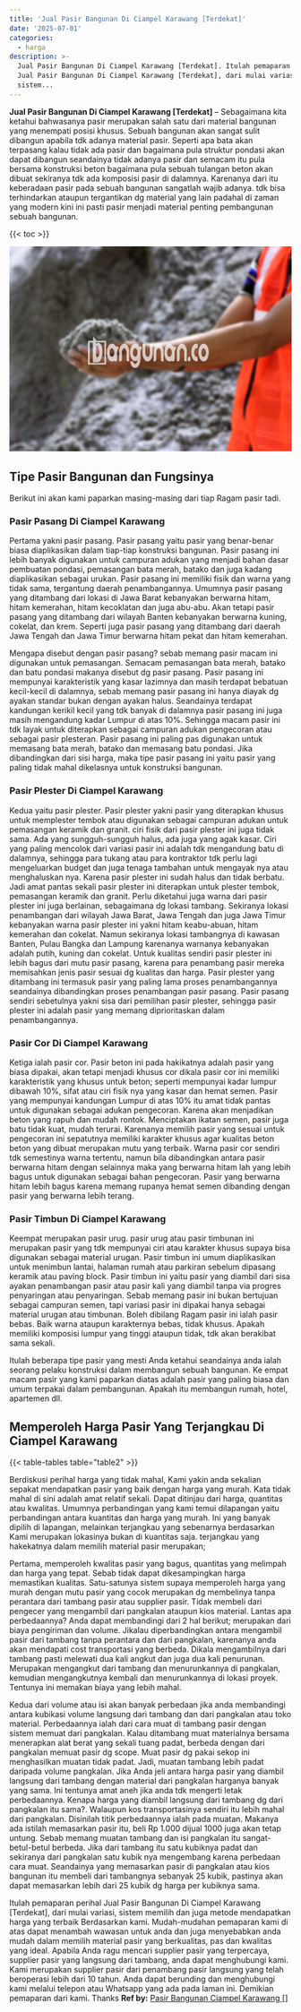 ```yaml
---
title: 'Jual Pasir Bangunan Di Ciampel Karawang [Terdekat]'
date: '2025-07-01'
categories:
  - harga
description: >-
  Jual Pasir Bangunan Di Ciampel Karawang [Terdekat]. Itulah pemaparan perihal
  Jual Pasir Bangunan Di Ciampel Karawang [Terdekat], dari mulai variasi,
  sistem...
---
```


**Jual Pasir Bangunan Di Ciampel Karawang \[Terdekat\]** – Sebagaimana kita ketahui bahwasanya pasir merupakan salah satu dari material bangunan yang menempati posisi khusus. Sebuah bangunan akan sangat sulit dibangun apabila tdk adanya material pasir. Seperti apa bata akan terpasang kalau tidak ada pasir dan bagaimana pula struktur pondasi akan dapat dibangun seandainya tidak adanya pasir dan semacam itu pula bersama konstruksi beton bagaimana pula sebuah tulangan beton akan dibuat sekiranya tdk ada komposisi pasir di dalamnya. Karenanya dari itu keberadaan pasir pada sebuah bangunan sangatlah wajib adanya. tdk bisa terhindarkan ataupun tergantikan dg material yang lain padahal di zaman yang modern kini ini pasti pasir menjadi material penting pembangunan sebuah bangunan.

{{< toc >}}

![Jual Pasir Bangunan Di Ciampel Karawang [Terdekat]](/images/jual-pasir-bangunan-56.png)

## Tipe Pasir Bangunan dan Fungsinya

Berikut ini akan kami paparkan masing-masing dari tiap Ragam pasir tadi.

### Pasir Pasang Di Ciampel Karawang

Pertama yakni pasir pasang. Pasir pasang yaitu pasir yang benar-benar biasa diaplikasikan dalam tiap-tiap konstruksi bangunan. Pasir pasang ini lebih banyak digunakan untuk campuran adukan yang menjadi bahan dasar pembuatan pondasi, pemasangan bata merah, batako dan juga kadang diaplikasikan sebagai urukan. Pasir pasang ini memiliki fisik dan warna yang tidak sama, tergantung daerah penambangannya. Umumnya pasir pasang yang ditambang dari lokasi di Jawa Barat kebanyakan berwarna hitam, hitam kemerahan, hitam kecoklatan dan juga abu-abu. Akan tetapi pasir pasang yang ditambang dari wilayah Banten kebanyakan berwarna kuning, cokelat, dan krem. Seperti juga pasir pasang yang ditambang dari daerah Jawa Tengah dan Jawa Timur berwarna hitam pekat dan hitam kemerahan.

Mengapa disebut dengan pasir pasang? sebab memang pasir macam ini digunakan untuk pemasangan. Semacam pemasangan bata merah, batako dan batu pondasi makanya disebut dg pasir pasang. Pasir pasang ini mempunyai karakteristik yang kasar lazimnya dan masih terdapat bebatuan kecil-kecil di dalamnya, sebab memang pasir pasang ini hanya diayak dg ayakan standar bukan dengan ayakan halus. Seandainya terdapat kandungan kerikil kecil yang tdk banyak di dalamnya pasir pasang ini juga masih mengandung kadar Lumpur di atas 10%. Sehingga macam pasir ini tdk layak untuk diterapkan sebagai campuran adukan pengecoran atau sebagai pasir plesteran. Pasir pasang ini paling pas digunakan untuk memasang bata merah, batako dan memasang batu pondasi. Jika dibandingkan dari sisi harga, maka tipe pasir pasang ini yaitu pasir yang paling tidak mahal dikelasnya untuk konstruksi bangunan.

### Pasir Plester Di Ciampel Karawang

Kedua yaitu pasir plester. Pasir plester yakni pasir yang diterapkan khusus untuk memplester tembok atau digunakan sebagai campuran adukan untuk pemasangan keramik dan granit. ciri fisik dari pasir plester ini juga tidak sama. Ada yang sungguh-sungguh halus, ada juga yang agak kasar. Ciri yang paling mencolok dari variasi pasir ini adalah tdk mengandung batu di dalamnya, sehingga para tukang atau para kontraktor tdk perlu lagi mengeluarkan budget dan juga tenaga tambahan untuk mengayak nya atau menghaluskan nya. Karena pasir plester ini sudah halus dan tidak berbatu. Jadi amat pantas sekali pasir plester ini diterapkan untuk plester tembok, pemasangan keramik dan granit. Perlu diketahui juga warna dari pasir plester ini juga berlainan, sebagaimana dg lokasi tambang. Sekiranya lokasi penambangan dari wilayah Jawa Barat, Jawa Tengah dan juga Jawa Timur kebanyakan warna pasir plester ini yakni hitam keabu-abuan, hitam kemerahan dan cokelat. Namun sekiranya lokasi tambangnya di kawasan Banten, Pulau Bangka dan Lampung karenanya warnanya kebanyakan adalah putih, kuning dan cokelat. Untuk kualitas sendiri pasir plester ini lebih bagus dari mutu pasir pasang, karena para penambang pasir mereka memisahkan jenis pasir sesuai dg kualitas dan harga. Pasir plester yang ditambang ini termasuk pasir yang paling lama proses penambangannya seandainya dibandingkan proses penambangan pasir pasang. Pasir pasang sendiri sebetulnya yakni sisa dari pemilihan pasir plester, sehingga pasir plester ini adalah pasir yang memang diprioritaskan dalam penambangannya.

### Pasir Cor Di Ciampel Karawang

Ketiga ialah pasir cor. Pasir beton ini pada hakikatnya adalah pasir yang biasa dipakai, akan tetapi menjadi khusus cor dikala pasir cor ini memiliki karakteristik yang khusus untuk beton; seperti mempunyai kadar lumpur dibawah 10%, sifat atau ciri fisik nya yang kasar dan hemat semen. Pasir yang mempunyai kandungan Lumpur di atas 10% itu amat tidak pantas untuk digunakan sebagai adukan pengecoran. Karena akan menjadikan beton yang rapuh dan mudah rontok. Menciptakan ikatan semen, pasir juga batu tidak kuat, mudah terurai. Karenanya memilih pasir yang sesuai untuk pengecoran ini sepatutnya memiliki karakter khusus agar kualitas beton beton yang dibuat merupakan mutu yang terbaik. Warna pasir cor sendiri tdk semestinya warna tertentu, namun bila dibandingkan antara pasir berwarna hitam dengan selainnya maka yang berwarna hitam lah yang lebih bagus untuk digunakan sebagai bahan pengecoran. Pasir yang berwarna hitam lebih bagus karena memang rupanya hemat semen dibanding dengan pasir yang berwarna lebih terang.

### Pasir Timbun Di Ciampel Karawang

Keempat merupakan pasir urug. pasir urug atau pasir timbunan ini merupakan pasir yang tdk mempunyai ciri atau karakter khusus supaya bisa digunakan sebagai material urugan. Pasir timbun ini umum diaplikasikan untuk menimbun lantai, halaman rumah atau parkiran sebelum dipasang keramik atau paving block. Pasir timbun ini yaitu pasir yang diambil dari sisa ayakan penambangan pasir atau pasir kali yang diambil tanpa via progres penyaringan atau penyaringan. Sebab memang pasir ini bukan bertujuan sebagai campuran semen, tapi variasi pasir ini dipakai hanya sebagai material urugan atau timbunan. Boleh dibilang Ragam pasir ini ialah pasir bebas. Baik warna ataupun karakternya bebas, tidak khusus. Apakah memiliki komposisi lumpur yang tinggi ataupun tidak, tdk akan berakibat sama sekali.

Itulah beberapa tipe pasir yang mesti Anda ketahui seandainya anda ialah seorang pelaku konstruksi dalam membangun sebuah bangunan. Ke empat macam pasir yang kami paparkan diatas adalah pasir yang paling biasa dan umum terpakai dalam pembangunan. Apakah itu membangun rumah, hotel, apartemen dll.

## Memperoleh Harga Pasir Yang Terjangkau Di Ciampel Karawang

{{< table-tables table="table2" >}}

Berdiskusi perihal harga yang tidak mahal, Kami yakin anda sekalian sepakat mendapatkan pasir yang baik dengan harga yang murah. Kata tidak mahal di sini adalah amat relatif sekali. Dapat ditinjau dari harga, quantitas atau kwalitas. Umumnya perbandingan yang kami temui dilapangan yaitu perbandingan antara kuantitas dan harga yang murah. Ini yang banyak dipilih di lapangan, melainkan terjangkau yang sebenarnya berdasarkan Kami merupakan lokasinya bukan di kuantitas saja. terjangkau yang hakekatnya dalam memilih material pasir merupakan;

Pertama, memperoleh kwalitas pasir yang bagus, quantitas yang melimpah dan harga yang tepat. Sebab tidak dapat dikesampingkan harga memastikan kualitas. Satu-satunya sistem supaya memperoleh harga yang murah dengan mutu pasir yang cocok merupakan dg membelinya tanpa perantara dari tambang pasir atau supplier pasir. Tidak membeli dari pengecer yang mengambil dari pangkalan ataupun kios material. Lantas apa perbedaannya? Anda dapat membandingi dari 2 hal berikut; merupakan dari biaya pengiriman dan volume. Jikalau diperbandingkan antara mengambil pasir dari tambang tanpa perantara dan dari pangkalan, karenanya anda akan mendapati cost transportasi yang berbeda. Dikala mengambilnya dari tambang pasti melewati dua kali angkut dan juga dua kali penurunan. Merupakan mengangkut dari tambang dan menurunkannya di pangkalan, kemudian mengangkutnya kembali dan menurunkannya di lokasi proyek. Tentunya ini memakan biaya yang lebih mahal.

Kedua dari volume atau isi akan banyak perbedaan jika anda membandingi antara kubikasi volume langsung dari tambang dan dari pangkalan atau toko material. Perbedaannya ialah dari cara muat di tambang pasir dengan sistem memuat dari pangkalan. Kalau ditambang muat materialnya bersama menerapkan alat berat yang sekali tuang padat, berbeda dengan dari pangkalan memuat pasir dg scope. Muat pasir dg pakai sekop ini menghasilkan muatan tidak padat. Jadi, muatan tambang lebih padat daripada volume pangkalan. Jika Anda jeli antara harga pasir yang diambil langsung dari tambang dengan material dari pangkalan harganya banyak yang sama. Ini tentunya amat aneh jika anda tdk mengerti letak perbedaannya. Kenapa harga yang diambil langsung dari tambang dg dari pangkalan itu sama?. Walaupun kos transportasinya sendiri itu lebih mahal dari pangkalan. Disinilah titik perbedaannya ialah pada muatan. Makanya ada istilah memasarkan pasir itu, beli Rp 1.000 dijual 1000 juga akan tetap untung. Sebab memang muatan tambang dan isi pangkalan itu sangat-betul-betul berbeda. Jika dari tambang itu satu kubiknya padat dan sekiranya dari pangkalan satu kubik nya mengembang karena perbedaan cara muat. Seandainya yang memasarkan pasir di pangkalan atau kios bangunan itu membeli dari tambangnya sebanyak 25 kubik, pastinya akan dapat memasarkan lebih dari 25 kubik dg harga per kubiknya sama.

Itulah pemaparan perihal Jual Pasir Bangunan Di Ciampel Karawang \[Terdekat\], dari mulai variasi, sistem memilih dan juga metode mendapatkan harga yang terbaik Berdasarkan kami. Mudah-mudahan pemaparan kami di atas dapat menambah wawasan untuk anda dan juga menyebabkan anda mudah dalam memilih material pasir yang berkualitas, pas dan kwalitas yang ideal. Apabila Anda ragu mencari supplier pasir yang terpercaya, supplier pasir yang langsung dari tambang, anda dapat menghubungi kami. Kami merupakan supplier pasir dari penambang pasir langsung yang telah beroperasi lebih dari 10 tahun. Anda dapat berunding dan menghubungi kami melalui telepon atau Whatsapp yang ada pada laman ini. Demikian pemaparan dari kami. Thanks
**Ref by:** [Pasir Bangunan Ciampel Karawang []](https://id.wikipedia.org/wiki/Pasir)
